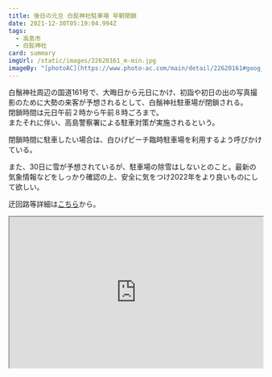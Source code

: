 ```yaml
---
title: 後日の元旦 白髭神社駐車場 早朝閉鎖
date: 2021-12-30T05:19:04.994Z
tags:
  - 高島市
  - 白髭神社
card: summary
imgUrl: /static/images/22620161_m-min.jpg
imageBy: "[photoAC](https://www.photo-ac.com/main/detail/22620161#goog_rewarded)"
---
```

白鬚神社周辺の国道161号で、大晦日から元日にかけ、初詣や初日の出の写真撮影のために大勢の来客が予想されるとして、白鬚神社駐車場が閉鎖される。  
閉鎖時間は元日午前２時から午前８時ごろまで。  
またそれに伴い、高島警察署による駐車対策が実施されるという。

閉鎖時間に駐車したい場合は、白ひげビーチ臨時駐車場を利用するよう呼びかけている。

また、30日に雪が予想されているが、駐車場の除雪はしないとのこと。最新の気象情報などをしっかり確認の上、安全に気をつけ2022年をより良いものにして欲しい。

迂回路等詳細は[こちら](http://www.city.takashima.shiga.jp/www/contents/1514350904457/index.html)から。

<iframe src="https://www.google.com/maps/d/u/0/embed?mid=1D326Bnw1-yB9O2ZtLsuVX1ImZJKd247H&ehbc=2E312F" style="width:100%; height: 300px;"></iframe>